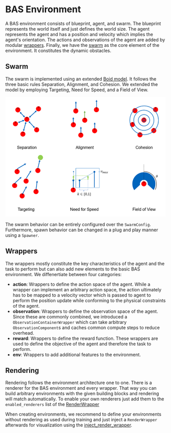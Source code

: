# BAS Environment

A BAS environment consists of blueprint, agent, and swarm. The blueprint represents the world itself and just defines the world size. The agent represents the agent and has a position and velocity which implies the agent's orientation. The actions and observations of the agent are added by modular [wrappers](#wrappers). Finally, we have the [swarm](#swarm) as the core element of the environment. It constitutes the dynamic obstacles.

## Swarm
The swarm is implemented using an extended [Boid model](https://team.inria.fr/imagine/files/2014/10/flocks-hers-and-schools.pdf). It follows the three basic rules Separation, Alignment, and Cohesion. We extended the model by employing Targeting, Need for Speed, and a Field of View. 

<img src="./resources/boids.png" width="600">

The swarm behavior can be entirely configured over the `SwarmConfig`. Furthermore, spawn behavior can be changed in a plug and play manner using a `Spawner`.

## Wrappers
The wrappers mostly constitute the key characteristics of the agent and the task to perform but can also add new elements to the basic BAS environment. We diffenertiate between four categories:

- **action**: Wrappers to define the action space of the agent. While a wrapper can implement an arbitrary action space, the action ultimately has to be mapped to a velocity vector which is passed to agent to perform the position update while conforming to the physical constraints of the agent.
- **observation**: Wrappers to define the observation space of the agent. Since these are commonly combined, we introduced a `ObservationContainerWrapper` which can take arbitrary `ObservationComponent`s and caches common compute steps to reduce overhead.
- **reward**: Wrappers to define the reward function. These wrappers are used to define the objective of the agent and therefore the task to perform.
- **env**: Wrappers to add additional features to the environment.

## Rendering
Rendering follows the environment architecture one to one. There is a renderer for the BAS environment and every wrapper. That way you can build arbitrary environments with the given building blocks and rendering will match automatically. To enable your own renderers just add them to the `enabled_renderers` list of the [RenderWrapper](./render/wrapper.py)

 When creating environments, we recommend to define your environments without rendering as used during training and just inject a `RenderWrapper` afterwards for visualization using the [inject_render_wrapper](./render/utils.py).